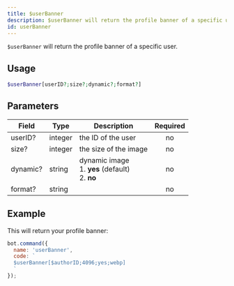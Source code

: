 ```yaml
---
title: $userBanner 
description: $userBanner will return the profile banner of a specific user.
id: userBanner
---
```


`$userBanner` will return the profile banner of a specific user.

## Usage

```php
$userBanner[userID?;size?;dynamic?;format?]
```

## Parameters 


| Field    | Type    | Description                                            | Required |
| -------- | ------- | ------------------------------------------------------ | :------: |
| userID?  | integer | the ID of the user                                     |    no    |
| size?    | integer | the size of the image                                  |    no    |
| dynamic? | string  | dynamic image <br /> 1. **yes** (default) <br /> 2. **no** |    no    |
| format?  | string  |                                                        |    no    |


## Example

This will return your profile banner:

```javascript
bot.command({
  name: 'userBanner',
  code: `
  $userBanner[$authorID;4096;yes;webp]
  `
});
```
